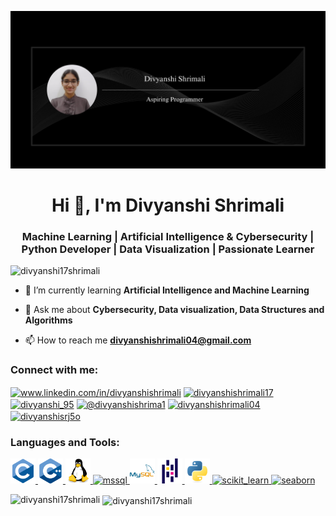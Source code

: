 ![logo](https://github.com/divyanshi17shrimali/divyanshi17shrimali/blob/main/Banner.png)

<h1 align="center">Hi 👋, I'm Divyanshi Shrimali</h1>
<h3 align="center">Machine Learning | Artificial Intelligence & Cybersecurity | Python Developer | Data Visualization | Passionate Learner</h3>

<p align="left"> <img src="https://komarev.com/ghpvc/?username=divyanshi17shrimali&label=Profile%20views&color=0e75b6&style=flat" alt="divyanshi17shrimali" /> </p>

- 🌱 I’m currently learning **Artificial Intelligence and Machine Learning**

- 💬 Ask me about **Cybersecurity, Data visualization, Data Structures and Algorithms**

- 📫 How to reach me **divyanshishrimali04@gmail.com**

<h3 align="left">Connect with me:</h3>
<p align="left">
<a href="https://linkedin.com/in/www.linkedin.com/in/divyanshishrimali" target="blank"><img align="center" src="https://raw.githubusercontent.com/rahuldkjain/github-profile-readme-generator/master/src/images/icons/Social/linked-in-alt.svg" alt="www.linkedin.com/in/divyanshishrimali" height="30" width="40" /></a>
<a href="https://kaggle.com/divyanshishrimali17" target="blank"><img align="center" src="https://raw.githubusercontent.com/rahuldkjain/github-profile-readme-generator/master/src/images/icons/Social/kaggle.svg" alt="divyanshishrimali17" height="30" width="40" /></a>
<a href="https://www.codechef.com/users/divyanshi_95" target="blank"><img align="center" src="https://cdn.jsdelivr.net/npm/simple-icons@3.1.0/icons/codechef.svg" alt="divyanshi_95" height="30" width="40" /></a>
<a href="https://www.hackerrank.com/@divyanshishrima1" target="blank"><img align="center" src="https://raw.githubusercontent.com/rahuldkjain/github-profile-readme-generator/master/src/images/icons/Social/hackerrank.svg" alt="@divyanshishrima1" height="30" width="40" /></a>
<a href="https://www.leetcode.com/divyanshishrimali04" target="blank"><img align="center" src="https://raw.githubusercontent.com/rahuldkjain/github-profile-readme-generator/master/src/images/icons/Social/leet-code.svg" alt="divyanshishrimali04" height="30" width="40" /></a>
<a href="https://auth.geeksforgeeks.org/user/divyanshisrj5o" target="blank"><img align="center" src="https://raw.githubusercontent.com/rahuldkjain/github-profile-readme-generator/master/src/images/icons/Social/geeks-for-geeks.svg" alt="divyanshisrj5o" height="30" width="40" /></a>
</p>

<h3 align="left">Languages and Tools:</h3>
<p align="left"> <a href="https://www.cprogramming.com/" target="_blank" rel="noreferrer"> <img src="https://raw.githubusercontent.com/devicons/devicon/master/icons/c/c-original.svg" alt="c" width="40" height="40"/> </a> <a href="https://www.w3schools.com/cpp/" target="_blank" rel="noreferrer"> <img src="https://raw.githubusercontent.com/devicons/devicon/master/icons/cplusplus/cplusplus-original.svg" alt="cplusplus" width="40" height="40"/> </a> <a href="https://www.linux.org/" target="_blank" rel="noreferrer"> <img src="https://raw.githubusercontent.com/devicons/devicon/master/icons/linux/linux-original.svg" alt="linux" width="40" height="40"/> </a> <a href="https://www.microsoft.com/en-us/sql-server" target="_blank" rel="noreferrer"> <img src="https://www.svgrepo.com/show/303229/microsoft-sql-server-logo.svg" alt="mssql" width="40" height="40"/> </a> <a href="https://www.mysql.com/" target="_blank" rel="noreferrer"> <img src="https://raw.githubusercontent.com/devicons/devicon/master/icons/mysql/mysql-original-wordmark.svg" alt="mysql" width="40" height="40"/> </a> <a href="https://pandas.pydata.org/" target="_blank" rel="noreferrer"> <img src="https://raw.githubusercontent.com/devicons/devicon/2ae2a900d2f041da66e950e4d48052658d850630/icons/pandas/pandas-original.svg" alt="pandas" width="40" height="40"/> </a> <a href="https://www.python.org" target="_blank" rel="noreferrer"> <img src="https://raw.githubusercontent.com/devicons/devicon/master/icons/python/python-original.svg" alt="python" width="40" height="40"/> </a> <a href="https://scikit-learn.org/" target="_blank" rel="noreferrer"> <img src="https://upload.wikimedia.org/wikipedia/commons/0/05/Scikit_learn_logo_small.svg" alt="scikit_learn" width="40" height="40"/> </a> <a href="https://seaborn.pydata.org/" target="_blank" rel="noreferrer"> <img src="https://seaborn.pydata.org/_images/logo-mark-lightbg.svg" alt="seaborn" width="40" height="40"/> </a> </p>

<p><img align="left" src="https://github-readme-stats.vercel.app/api/top-langs?username=divyanshi17shrimali&show_icons=true&locale=en&layout=compact" alt="divyanshi17shrimali" /></p>

<p>&nbsp;<img align="center" src="https://github-readme-stats.vercel.app/api?username=divyanshi17shrimali&show_icons=true&locale=en" alt="divyanshi17shrimali" /></p>

